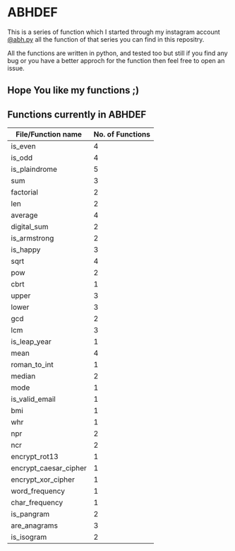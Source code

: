 # ABHDEF
This is a series of function which I started through my instagram account [@abh.py](https://www.instagram.com/abh.py) all the function of that series you can find in this repositry.

All the functions are written in python, and tested too but still if you find any bug or you have a better approch for the function then feel free to open an issue.

## Hope You like my functions ;)

## Functions currently in ABHDEF

| File/Function name| No. of Functions |
|-------------------|------------------|
| is_even                   | 4 | 
| is_odd                    | 4 | 
| is_plaindrome             | 5 | 
| sum                       | 3 | 
| factorial                 | 2 | 
| len                       | 2 | 
| average                   | 4 | 
| digital_sum               | 2 | 
| is_armstrong              | 2 | 
| is_happy                  | 3 | 
| sqrt                      | 4 | 
| pow                       | 2 | 
| cbrt                      | 1 | 
| upper                     | 3 | 
| lower                     | 3 | 
| gcd                       | 2 | 
| lcm                       | 3 | 
| is_leap_year              | 1 | 
| mean                      | 4 | 
| roman_to_int              | 1 | 
| median                    | 2 | 
| mode                      | 1 | 
| is_valid_email            | 1 | 
| bmi                       | 1 | 
| whr                       | 1 | 
| npr                       | 2 |
| ncr                       | 2 |
| encrypt_rot13             | 1 |
| encrypt_caesar_cipher     | 1 |
| encrypt_xor_cipher        | 1 |
| word_frequency            | 1 |
| char_frequency            | 1 |
| is_pangram                | 2 |
| are_anagrams              | 3 |
| is_isogram                | 2 |
